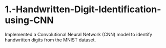 # 1.-Handwritten-Digit-Identification-using-CNN
Implemented a Convolutional Neural Network (CNN) model to identify handwritten digits from the MNIST dataset.
